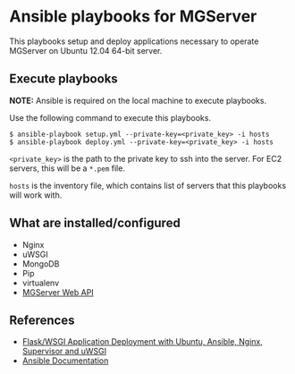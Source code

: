 # Ansible playbooks for MGServer

This playbooks setup and deploy applications necessary to operate
MGServer on Ubuntu 12.04 64-bit server.

## Execute playbooks

**NOTE:** Ansible is required on the local machine to execute
playbooks.

Use the following command to execute this playbooks.

    $ ansible-playbook setup.yml --private-key=<private_key> -i hosts
    $ ansible-playbook deploy.yml --private-key=<private_key> -i hosts

`<private_key>` is the path to the private key to ssh into the
server. For EC2 servers, this will be a `*.pem` file.

`hosts` is the inventory file, which contains list of servers that
this playbooks will work with.

## What are installed/configured

 * Nginx
 * uWSGI
 * MongoDB
 * Pip
 * virtualenv
 * [MGServer Web API][]

## References

 * [Flask/WSGI Application Deployment with Ubuntu, Ansible, Nginx, Supervisor and uWSGI][1]
 * [Ansible Documentation][2]

[MGServer Web API]: https://github.com/Avamagic/mgserver-web-api
[1]: http://mattupstate.github.com/python/devops/2012/08/07/flask-wsgi-application-deployment-with-ubuntu-ansible-nginx-supervisor-and-uwsgi.html
[2]: http://ansible.cc/docs/
